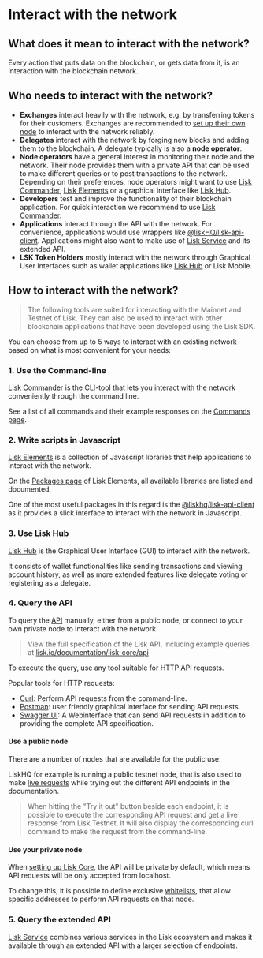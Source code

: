 # Interact with the network

## What does it mean to interact with the network?
Every action that puts data on the blockchain, or gets data from it, is an interaction with the blockchain network. 

## Who needs to interact with the network?

- __Exchanges__ interact heavily with the network, e.g. by transferring tokens for their customers. Exchanges are recommended to [set up their own node](maintain-node.md) to interact with the network reliably.
- __Delegates__ interact with the network by forging new blocks and adding them to the blockchain. A delegate typically is also a __node operator__.
- __Node operators__ have a general interest in monitoring their node and the network. Their node provides them with a private API that can be used to make different queries or to post transactions to the network. Depending on their preferences, node operators might want to use [Lisk Commander](#a-use-the-command-line), [Lisk Elements](#b-write-scripts-in-javascript) or a graphical interface like [Lisk Hub](#c-use-lisk-hub).
- __Developers__ test and improve the functionality of their blockchain application. For quick interaction we recommend to use [Lisk Commander](#a-use-the-command-line).
- __Applications__ interact through the API with the network. For convenience, applications would use wrappers like [@liskHQ/lisk-api-client](../lisk-sdk/lisk-elements/packages/api-client.md). Applications might also want to make use of [Lisk Service](https://github.com/LiskHQ/lisk-service) and its extended API.
- __LSK Token Holders__ mostly interact with the network through Graphical User Interfaces such as wallet applications like [Lisk Hub](https://lisk.io/hub) or Lisk Mobile.

## How to interact with the network?

> The following tools are suited for interacting with the Mainnet and Testnet of Lisk. They can also be used to interact with other blockchain applications that have been developed using the Lisk SDK.

You can choose from up to 5 ways to interact with an existing network based on what is most convenient for your needs:

### 1. Use the Command-line
[Lisk Commander](../lisk-sdk/lisk-commander/introduction.md) is the CLI-tool that lets you interact with the network conveniently through the command line.

See a list of all commands and their example responses on the [Commands page](../lisk-sdk/lisk-commander/user-guide/commands.md).

### 2. Write scripts in Javascript
[Lisk Elements](../lisk-sdk/lisk-elements/introduction.md) is a collection of Javascript libraries that help applications to interact with the network.

On the [Packages page](../lisk-sdk/lisk-elements/packages.md) of Lisk Elements, all available libraries are listed and documented.

One of the most useful packages in this regard is the [@liskhq/lisk-api-client](../lisk-sdk/lisk-elements/packages/api-client.md) as it provides a slick interface to interact with the network in Javascript.

### 3. Use Lisk Hub
[Lisk Hub](https://lisk.io/hub) is the Graphical User Interface (GUI) to interact with the network.

It consists of wallet functionalities like sending transactions and viewing account history, as well as more extended features like delegate voting or registering as a delegate.

### 4. Query the API
To query the [API](https://lisk.io/documentation/lisk-core/api) manually, either from a public node, or connect to your own private node to interact with the network.

> View the full specification of the Lisk API, including example queries at [lisk.io/documentation/lisk-core/api](https://lisk.io/documentation/lisk-core/api)

To execute the query,  use any tool suitable for HTTP API requests.

Popular tools for HTTP requests:

- [Curl](https://curl.haxx.se/): Perform API requests from the command-line.
- [Postman](https://www.getpostman.com/): user friendly graphical interface for sending API requests.
- [Swagger UI](https://lisk.io/documentation/lisk-core/api): A Webinterface that can send API requests in addition to providing the complete API specification.

#### Use a public node

There are a number of nodes that are available for the public use.

LiskHQ for example is running a public testnet node, that is also used to make [live requests](https://lisk.io/documentation/lisk-core/api) while trying out the different API endpoints in the documentation.

> When hitting the "Try it out" button beside each endpoint, it is possible to execute the corresponding API request and get a live response from Lisk Testnet.
> It will also display the corresponding curl command to make the request from the command-line.

#### Use your private node

When [setting up Lisk Core](maintain-node.md), the API will be private by default, which means API requests will be only accepted from localhost.

To change this, it is possible to define exclusive [whitelists](../lisk-core/configuration#api-access-control), that allow specific addresses to perform API requests on that node.

### 5. Query the extended API

[Lisk Service](https://github.com/LiskHQ/lisk-service) combines various services in the Lisk ecosystem and makes it available through an extended API with a larger selection of endpoints.
